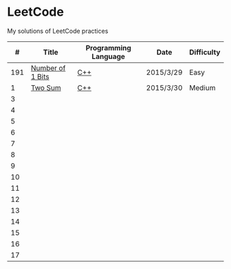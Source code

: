 # LeetCode
My solutions of LeetCode practices  

| #     |                 Title                  | Programming Language  | Date       | Difficulty  |
| ----- | -------------------------------------- | --------------------- | ---------- | ----------- |
| 191   | [Number of 1 Bits](https://leetcode.com/problems/number-of-1-bits/)|[C++](https://github.com/yangxuhui/LeetCode/blob/master/src/191.%20Number%20of%201%20Bits/Numberof1Bits.cpp)| 2015/3/29  |  Easy|
| 1   |[Two Sum](https://leetcode.com/problems/two-sum/)|[C++](https://github.com/yangxuhui/LeetCode/blob/master/src/1.TwoSum/TwoSum.cpp)|2015/3/30| Medium|
| 3   |                                        |                       |       |             |
| 4   |                                        |                       |       |             |
| 5   |                                        |                       |       |             |
| 6   |                                        |                       |       |             |
| 7   |                                        |                       |       |             |
| 8   |                                        |                       |       |             |
| 9   |                                        |                       |       |             |
| 10  |                                        |                       |       |             |
| 11  |                                        |                       |       |             |
| 12  |                                        |                       |       |             |
| 13  |                                        |                       |       |             |
| 14  |                                        |                       |       |             |
| 15  |                                        |                       |       |             |
| 16  |                                        |                       |       |             |
| 17  |                                        |                       |       |             |
